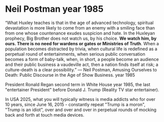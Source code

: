 # Neil Postman year 1985

“What Huxley teaches is that in the age of advanced technology, spiritual devastation is more likely to come from an enemy with a smiling face than from one whose countenance exudes suspicion and hate. In the Huxleyan prophecy, Big Brother does not watch us, by his choice. **We watch him, by ours. There is no need for wardens or gates or Ministries of Truth**. When a population becomes distracted by trivia, when cultural life is redefined as a perpetual round of entertainments, when serious public conversation becomes a form of baby-talk, when, in short, a people become an audience and their public business a vaudeville act, then a nation finds itself at risk; a culture-death is a clear possibility.”
― Neil Postman, Amusing Ourselves to Death: Public Discourse in the Age of Show Business. year 1985

President Ronald Regan second term in White House year 1985, the last "entertainer President" before Donald J. Trump (Reality TV star entertainer).

In USA 2025, what you will typically witness is media addicts who for over 10 years, since June 16, 2015 - constantly repeat "Trump is a moron", "Trump is an idiot", over and over and over in perpetual rounds of mocking back and forth at touch media devices.

